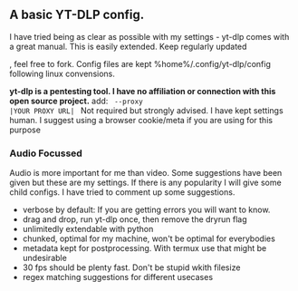 ## A basic YT-DLP config.

I have tried being as clear as possible with my settings - yt-dlp comes with a great manual. This is easily extended.
Keep regularly updated



, feel free to fork.
Config files are kept %home%/.config/yt-dlp/config following linux convensions.

<strong>yt-dlp is a pentesting tool. I have no affiliation or connection with this open source project.</strong>
add:
<code>
  --proxy |YOUR PROXY URL|
</code>
Not required but strongly advised. I have kept settings human. I suggest using a browser cookie/meta if you are using for this purpose

### Audio Focussed

Audio is more important for me than video. Some suggestions have been given but these are my settings. If there is any popularity I will give some child configs. I have tried to comment up some suggestions.

- verbose by default: If you are getting errors you will want to know. 
- drag and drop, run yt-dlp once, then remove the dryrun flag
- unlimitedly extendable with python
- chunked, optimal for my machine, won't be optimal for everybodies
- metadata kept for postprocessing. With termux use that might be undesirable
- 30 fps should be plenty fast. Don't be stupid wkith filesize
- regex matching suggestions for different usecases

